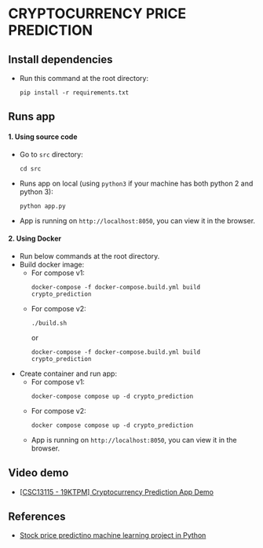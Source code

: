 # CRYPTOCURRENCY PRICE PREDICTION

## Install dependencies
- Run this command at the root directory:
  ```
  pip install -r requirements.txt
  ```

## Runs app
#### 1. Using source code
- Go to `src` directory:
  ```
  cd src
  ```
- Runs app on local (using `python3` if your machine has both python 2 and python 3):
  ```
  python app.py
  ```
- App is running on `http://localhost:8050`, you can view it in the browser.

#### 2. Using Docker
- Run below commands at the root directory.
- Build docker image:
  - For compose v1:
    ```
    docker-compose -f docker-compose.build.yml build crypto_prediction
    ```
  - For compose v2:
    ```
    ./build.sh
    ```
    or
    ```
    docker-compose -f docker-compose.build.yml build crypto_prediction
    ```
- Create container and run app:
  - For compose v1:
    ```
    docker-compose compose up -d crypto_prediction
    ```
  - For compose v2:
    ```
    docker compose compose up -d crypto_prediction
    ```
  - App is running on `http://localhost:8050`, you can view it in the browser.

## Video demo
- [[CSC13115 - 19KTPM] Cryptocurrency Prediction App Demo](https://youtu.be/SluTbyecGxg)

## References
- [Stock price predictino machine learning project in Python](https://data-flair.training/blogs/stock-price-prediction-machine-learning-project-in-python/?fbclid=IwAR32s4iEGVLbwDhlVnvxRbFyNvL6XHVQCXWTP9wrEzVKPOtI65WnmZZa4rk)
